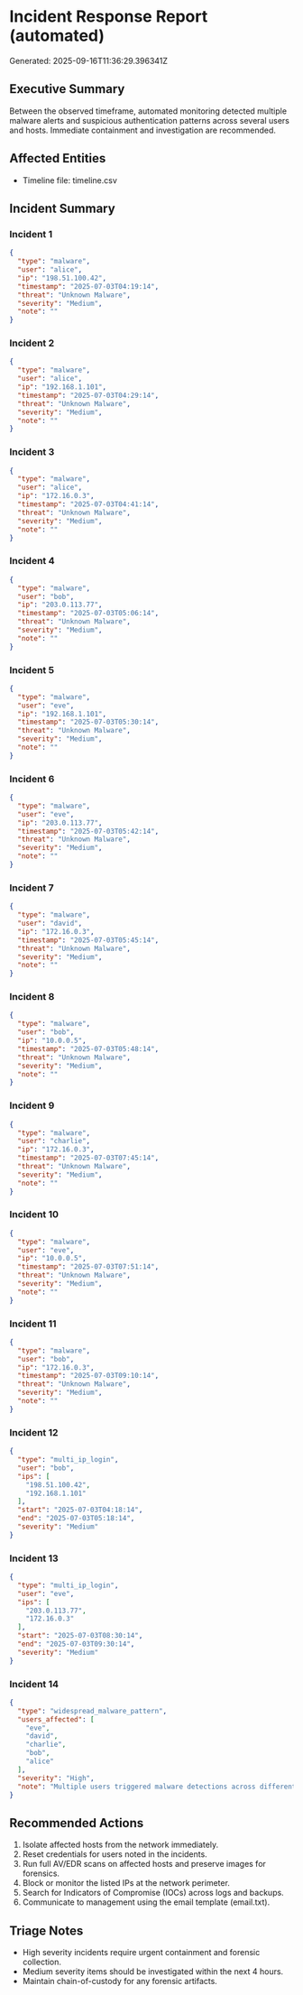 # Incident Response Report (automated) 
Generated: 2025-09-16T11:36:29.396341Z

## Executive Summary
Between the observed timeframe, automated monitoring detected multiple malware alerts and suspicious authentication patterns across several users and hosts. Immediate containment and investigation are recommended.

## Affected Entities
- Timeline file: timeline.csv

## Incident Summary

### Incident 1

```json
{
  "type": "malware",
  "user": "alice",
  "ip": "198.51.100.42",
  "timestamp": "2025-07-03T04:19:14",
  "threat": "Unknown Malware",
  "severity": "Medium",
  "note": ""
}
```

### Incident 2

```json
{
  "type": "malware",
  "user": "alice",
  "ip": "192.168.1.101",
  "timestamp": "2025-07-03T04:29:14",
  "threat": "Unknown Malware",
  "severity": "Medium",
  "note": ""
}
```

### Incident 3

```json
{
  "type": "malware",
  "user": "alice",
  "ip": "172.16.0.3",
  "timestamp": "2025-07-03T04:41:14",
  "threat": "Unknown Malware",
  "severity": "Medium",
  "note": ""
}
```

### Incident 4

```json
{
  "type": "malware",
  "user": "bob",
  "ip": "203.0.113.77",
  "timestamp": "2025-07-03T05:06:14",
  "threat": "Unknown Malware",
  "severity": "Medium",
  "note": ""
}
```

### Incident 5

```json
{
  "type": "malware",
  "user": "eve",
  "ip": "192.168.1.101",
  "timestamp": "2025-07-03T05:30:14",
  "threat": "Unknown Malware",
  "severity": "Medium",
  "note": ""
}
```

### Incident 6

```json
{
  "type": "malware",
  "user": "eve",
  "ip": "203.0.113.77",
  "timestamp": "2025-07-03T05:42:14",
  "threat": "Unknown Malware",
  "severity": "Medium",
  "note": ""
}
```

### Incident 7

```json
{
  "type": "malware",
  "user": "david",
  "ip": "172.16.0.3",
  "timestamp": "2025-07-03T05:45:14",
  "threat": "Unknown Malware",
  "severity": "Medium",
  "note": ""
}
```

### Incident 8

```json
{
  "type": "malware",
  "user": "bob",
  "ip": "10.0.0.5",
  "timestamp": "2025-07-03T05:48:14",
  "threat": "Unknown Malware",
  "severity": "Medium",
  "note": ""
}
```

### Incident 9

```json
{
  "type": "malware",
  "user": "charlie",
  "ip": "172.16.0.3",
  "timestamp": "2025-07-03T07:45:14",
  "threat": "Unknown Malware",
  "severity": "Medium",
  "note": ""
}
```

### Incident 10

```json
{
  "type": "malware",
  "user": "eve",
  "ip": "10.0.0.5",
  "timestamp": "2025-07-03T07:51:14",
  "threat": "Unknown Malware",
  "severity": "Medium",
  "note": ""
}
```

### Incident 11

```json
{
  "type": "malware",
  "user": "bob",
  "ip": "172.16.0.3",
  "timestamp": "2025-07-03T09:10:14",
  "threat": "Unknown Malware",
  "severity": "Medium",
  "note": ""
}
```

### Incident 12

```json
{
  "type": "multi_ip_login",
  "user": "bob",
  "ips": [
    "198.51.100.42",
    "192.168.1.101"
  ],
  "start": "2025-07-03T04:18:14",
  "end": "2025-07-03T05:18:14",
  "severity": "Medium"
}
```

### Incident 13

```json
{
  "type": "multi_ip_login",
  "user": "eve",
  "ips": [
    "203.0.113.77",
    "172.16.0.3"
  ],
  "start": "2025-07-03T08:30:14",
  "end": "2025-07-03T09:30:14",
  "severity": "Medium"
}
```

### Incident 14

```json
{
  "type": "widespread_malware_pattern",
  "users_affected": [
    "eve",
    "david",
    "charlie",
    "bob",
    "alice"
  ],
  "severity": "High",
  "note": "Multiple users triggered malware detections across different hosts - possible lateral spread."
}
```

## Recommended Actions
1. Isolate affected hosts from the network immediately.
2. Reset credentials for users noted in the incidents.
3. Run full AV/EDR scans on affected hosts and preserve images for forensics.
4. Block or monitor the listed IPs at the network perimeter.
5. Search for Indicators of Compromise (IOCs) across logs and backups.
6. Communicate to management using the email template (email.txt).

## Triage Notes
- High severity incidents require urgent containment and forensic collection.
- Medium severity items should be investigated within the next 4 hours.
- Maintain chain-of-custody for any forensic artifacts.

